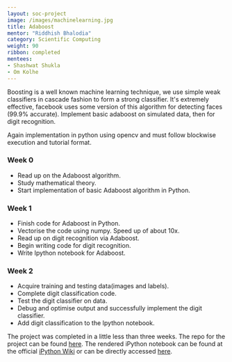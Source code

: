 ```yaml
---
layout: soc-project
image: /images/machinelearning.jpg
title: Adaboost
mentor: "Riddhish Bhalodia"
category: Scientific Computing
weight: 90
ribbon: completed
mentees:
- Shashwat Shukla
- Om Kolhe
---
```


Boosting is a well known machine learning technique, we use simple weak classifiers in cascade fashion to form a strong classifier. It's extremely effective, facebook uses some version of this algorithm for detecting faces (99.9% accurate). Implement basic adaboost on simulated data, then for digit recognition. 

<!--break-->

Again implementation in python using opencv and must follow blockwise execution and tutorial format.

### Week 0 
 * Read up on the Adaboost algorithm.
 * Study mathematical theory. 
 * Start implementation of basic Adaboost algorithm in Python.

### Week 1
 * Finish code for Adaboost in Python.
 * Vectorise the code using numpy. Speed up of about 10x. 
 * Read up on digit recognition via Adaboost.
 * Begin writing code for digit recognition.
 * Write Ipython notebook for Adaboost.

### Week 2
* Acquire training and testing data(images and labels).
* Complete digit classification code.
* Test the digit classifier on data. 
* Debug and optimise output and successfully implement the digit classifier.
* Add digit classification to the Ipython notebook.

The project was completed in a little less than three weeks. 
The repo for the project can be found [here](https://github.com/riddhishb/ipython-notebooks/tree/master/Adaboost).
The rendered iPython notebook can be found at the official [iPython Wiki](https://github.com/ipython/ipython/wiki/A-gallery-of-interesting-IPython-Notebooks#statistics-machine-learning-and-data-science) or can be directly accessed [here](https://nbviewer.jupyter.org/github/riddhishb/ipython-notebooks/blob/master/Adaboost/Adaboost_Final%20note.ipynb).
